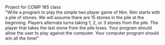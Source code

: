 Project for COMP 165 class 
<br />
"Write a program to play the simple two player game of Nim. Nim starts with a pile of stones. We will assume there are 15 stones in the pile at the beginning. Players alternate turns taking 1, 2, or 3 stones from the pile. The player that takes the last stone from the pile loses. Your program should allow the user to play against the computer. Your computer program should win all the time!"
